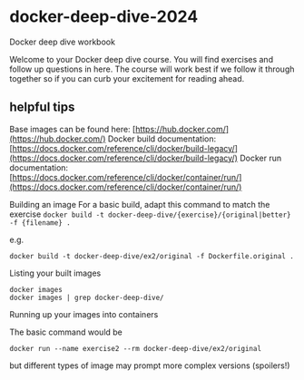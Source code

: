 # docker-deep-dive-2024
Docker deep dive workbook

Welcome to your Docker deep dive course. You will find exercises and follow up questions in here.
The course will work best if we follow it through together so if you can curb your excitement for reading ahead.

## helpful tips

Base images can be found here: [https://hub.docker.com/](https://hub.docker.com/)
Docker build documentation: [https://docs.docker.com/reference/cli/docker/build-legacy/](https://docs.docker.com/reference/cli/docker/build-legacy/)
Docker run documentation: [https://docs.docker.com/reference/cli/docker/container/run/](https://docs.docker.com/reference/cli/docker/container/run/)

Building an image
For a basic build, adapt this command to match the exercise
`docker build -t docker-deep-dive/{exercise}/{original|better} -f {filename} .`

e.g.
```shell
docker build -t docker-deep-dive/ex2/original -f Dockerfile.original .
```
Listing your built images

```shell
docker images
docker images | grep docker-deep-dive/
```

Running up your images into containers

The basic command would be

```shell
docker run --name exercise2 --rm docker-deep-dive/ex2/original
```

but different types of image may prompt more complex versions (spoilers!)
